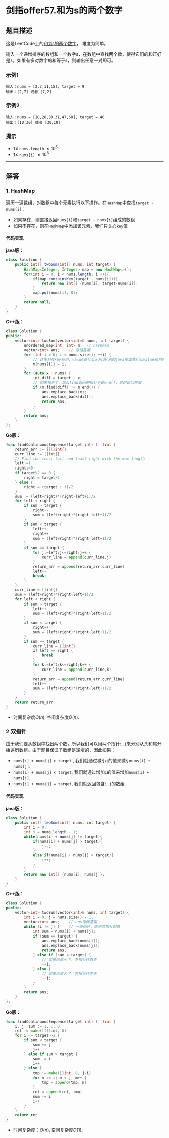 # 剑指offer57.和为s的两个数字

## 题目描述

这是LeetCode上的[和为s的两个数字](https://leetcode-cn.com/problems/he-wei-sde-liang-ge-shu-zi-lcof/)， 难度为简单。

输入一个递增排序的数组和一个数字s，在数组中查找两个数，使得它们的和正好是s。如果有多对数字的和等于s，则输出任意一对即可。

### 示例1

```
输入：nums = [2,7,11,15], target = 9
输出：[2,7] 或者 [7,2]
```



### 示例2

```
输入：nums = [10,26,30,31,47,60], target = 40
输出：[10,30] 或者 [30,10]
```

### 提示

- $1 \leq$ `nums.length` $\leq 10^5$​​
- $1\leq$ `nums[i]` $\leq 10^6$​​

***

## 解答

### 1. HashMap

遍历一遍数组，对数组中每个元素执行以下操作。在`HashMap`中查找`target - nums[i]`：

* 如果存在，则直接返回`nums[i]`和`target - nums[i]`组成的数组
* 如果不存在，则在`HashMap`中添加该元素，我们只关心`key`值

#### 代码实现

**java版：**

```Java
class Solution {
    public int[] twoSum(int[] nums, int target) {
        HashMap<Integer, Integer> map = new HashMap<>();
        for(int i = 0; i < nums.length; i ++){
            if(map.containsKey(target - nums[i])){
                return new int[] {nums[i], target-nums[i]};
            }
            map.put(nums[i], 0);
        }
        return null;
    }
}
```

**C++版：**

```cpp
class Solution {
public:
    vector<int> twoSum(vector<int>& nums, int target) {
        unordered_map<int, int> m;	// hashmap
        vector<int> ans;	// 存储答案
        for (int i = 0; i < nums.size(); ++i) {
            // 这里只有key有用，value是什么无所谓(例如java里面我们让value都为0)
            m[nums[i]] = i;		
        }
        for (auto x : nums) {
            int diff = target - x;
            // 如果找到了，那么find返回的指针不是end()，这时返回答案
            if (m.find(diff) != m.end()) {
                ans.emplace_back(x);
                ans.emplace_back(diff);
                return ans;
            }
        }
        return ans;
    }
};
```

**Go版：**

```go
func findContinuousSequence(target int) [][]int {
    return_arr := [][]int{}
    curr_line := []int{}
    // Find the least left and least right with the max length
    left:=1
    right:=0
    if target%2 == 0 {
        right = target/2
    } else {
        right = (target + 1)/2
    }
    sum := (left+right)*(right-left+1)/2
    for left < right {
        if sum > target {
            right--
            sum = (left+right)*(right-left+1)/2
        } 
        if sum < target {
            left++
            right++
            sum = (left+right)*(right-left+1)/2
        } 
        if sum == target {
            for j:=left;j<=right;j++ {
                curr_line = append(curr_line,j)
            }
            return_arr = append(return_arr,curr_line)
            left++
            break;
        }
    }
    curr_line = []int{}
    sum = (left+right)*(right-left+1)/2
    for left < right {
        if sum > target {
            left++
            sum = (left+right)*(right-left+1)/2
        } 
        if sum < target {
            right++
            sum = (left+right)*(right-left+1)/2
        } 
        if sum == target {
            curr_line = []int{}
            if left == right {
                break
            }
            for k:=left;k<=right;k++ {
                curr_line = append(curr_line,k)
            }
            return_arr = append(return_arr,curr_line)
            left++
            sum = (left+right)*(right-left+1)/2
        }
    }
    return return_arr
}
```

* 时间复杂度$O(n)$, 空间复杂度$O(n)$.





### 2.双指针

由于我们要从数组中找出两个数，所以我们可以用两个指针`i,j`来分别从头和尾开始遍历数组。由于题目保证了数组是递增的，因此如果：

* `nums[i] + nums[j] > target` , 我们就通过减小`j`的值来减小`nums[i] + nums[j]`.
* `nums[i] + nums[j] < target`,  我们就通过增加`i`的值来增加`nums[i] + nums[j]`.
* `nums[i] + nums[j] = target`, 我们就返回包含`i,j`的数组.

#### 代码实现

**java版：**

```java
class Solution {
    public int[] twoSum(int[] nums, int target) {
        int i = 0;
        int j = nums.length - 1;
        while(nums[i] + nums[j] != target){
            if(nums[i] + nums[j] > target){
                j--;
            }
            else if(nums[i] + nums[j] < target){
                i++;
            }
        }
        return new int[] {nums[i], nums[j]};
    }
}
```

**C++版：**

```cpp
class Solution {
public:
    vector<int> twoSum(vector<int>& nums, int target) {
        int i = 0, j = nums.size() - 1;
        vector<int> ans;	// ans存储答案
        while (i != j) {	// 一直循环，直到两指针相遇
            int sum = nums[i] + nums[j];
            if (sum == target) {
                ans.emplace_back(nums[i]);
                ans.emplace_back(nums[j]);
                return ans;
            } else if (sum < target) {
                // 如果结果小了，左指针往右走
                ++i;
            } else {
                // 如果结果大了，右指针往左走
                --j;
            }
        }
        return ans;
    }
};
```

**Go版：**

```go
func findContinuousSequence(target int) [][]int {
    i, j, sum := 1, 1, 0
    ret := make([][]int, 0)
    for i <= target>>1 {
        if sum < target {
            sum += j
            j++
        } else if sum > target {
            sum -= i
            i++
        } else {
            tmp := make([]int, 0, j-i)
            for m := i; m < j; m++ {
                tmp = append(tmp, m)
            }
            ret = append(ret, tmp)
            sum -= i
            i++
        }
    }
    return ret
}
```

* 时间复杂度：$O(n)$​, 空间复杂度$O(1)$.


